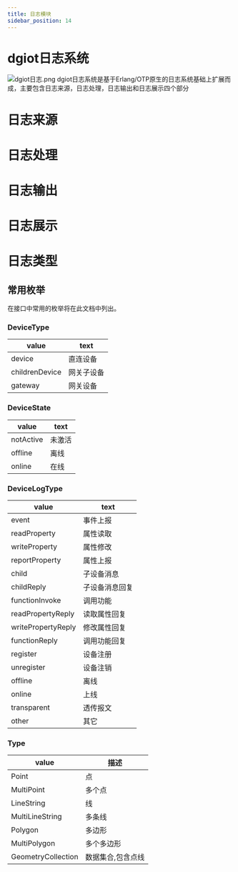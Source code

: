 ```yaml
---
title: 日志模块
sidebar_position: 14
---
```


# dgiot日志系统
![dgiot日志.png](http://dgiot-1253666439.cos.ap-shanghai-fsi.myqcloud.com/shuwa_tech/zh/backend/dgiot/log/DG-IoT%E6%97%A5%E5%BF%97.png)
dgiot日志系统是基于Erlang/OTP原生的日志系统基础上扩展而成，主要包含日志来源，日志处理，日志输出和日志展示四个部分

# 日志来源

# 日志处理

# 日志输出

# 日志展示

# 日志类型

## 常用枚举

在接口中常用的枚举将在此文档中列出。

### DeviceType

value       |    text
--------------  | ------------- 
device | 直连设备                              
childrenDevice | 网关子设备
gateway |  网关设备 

### DeviceState

value       |  text  
--------------  | ------------- 
notActive |          未激活                              
offline | 离线
online |  在线 

### DeviceLogType

value       |  text  
--------------  | ------------- 
event|事件上报
readProperty|属性读取
writeProperty|属性修改
reportProperty|属性上报
child|子设备消息
childReply|子设备消息回复
functionInvoke|调用功能
readPropertyReply|读取属性回复
writePropertyReply|修改属性回复
functionReply|调用功能回复
register|设备注册
unregister|设备注销
offline|离线
online|上线
transparent|透传报文
other|其它

### Type
value      |   描述
--------------- | ----------------
Point | 点
MultiPoint | 多个点
LineString | 线
MultiLineString | 多条线
Polygon | 多边形
MultiPolygon | 多个多边形
GeometryCollection | 数据集合,包含点线